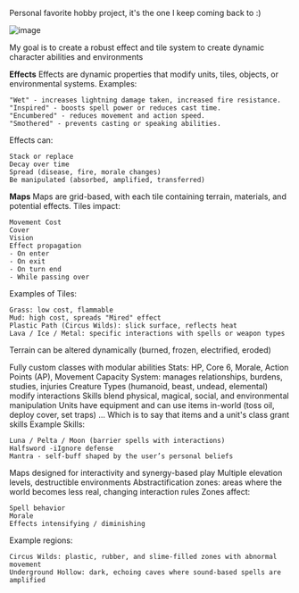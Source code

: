 Personal favorite hobby project, it's the one I keep coming back to :)


![image](https://github.com/user-attachments/assets/4d46817d-31fa-4b67-b7a6-a34ab37fee5a)

My goal is to create a robust effect and tile system to create dynamic character abilities and environments


**Effects**
Effects are dynamic properties that modify units, tiles, objects, or environmental systems.
Examples:

    "Wet" - increases lightning damage taken, increased fire resistance.
    "Inspired" - boosts spell power or reduces cast time.
    "Encumbered" - reduces movement and action speed.
    "Smothered" - prevents casting or speaking abilities.

Effects can:

    Stack or replace
    Decay over time
    Spread (disease, fire, morale changes)
    Be manipulated (absorbed, amplified, transferred)


**Maps**
Maps are grid-based, with each tile containing terrain, materials, and potential effects.
Tiles impact:

    Movement Cost
    Cover
    Vision
    Effect propagation
    - On enter
    - On exit
    - On turn end
    - While passing over

Examples of Tiles:

    Grass: low cost, flammable
    Mud: high cost, spreads "Mired" effect
    Plastic Path (Circus Wilds): slick surface, reflects heat
    Lava / Ice / Metal: specific interactions with spells or weapon types

Terrain can be altered dynamically (burned, frozen, electrified, eroded)

Fully custom classes with modular abilities
Stats: HP, Core 6, Morale, Action Points (AP), Movement
Capacity System: manages relationships, burdens, studies, injuries
Creature Types (humanoid, beast, undead, elemental) modify interactions
Skills blend physical, magical, social, and environmental manipulation
Units have equipment and can use items in-world (toss oil, deploy cover, set traps)
... Which is to say that items and a unit's class grant skills
Example Skills:

    Luna / Pelta / Moon (barrier spells with interactions)
    Halfsword -iIgnore defense
    Mantra - self-buff shaped by the user’s personal beliefs

Maps designed for interactivity and synergy-based play
Multiple elevation levels, destructible environments
Abstractification zones: areas where the world becomes less real, changing interaction rules
Zones affect:

    Spell behavior
    Morale
    Effects intensifying / diminishing

Example regions:

    Circus Wilds: plastic, rubber, and slime-filled zones with abnormal movement
    Underground Hollow: dark, echoing caves where sound-based spells are amplified
